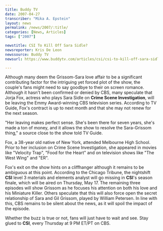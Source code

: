 ```yaml
---
title: Buddy TV
date: 2007-04-27
transcriber: "Mika A. Epstein"
layout: news
permalink: /news/2007/:title/
categories: [News, Articles]
tags: ["2007"]

newstitle: CSI To Kill Off Sara Sidle?
newsreporter: Kris De Leon
newssource: Buddy TV
newsurl: https://www.buddytv.com/articles/csi/csi-to-kill-off-sara-sidle-6046.aspx

---
```


Although many deem the Grissom-Sara love affair to be a significant contributing factor for the intriguing yet forced plot of the show, the couple's fans might need to say goodbye to their on screen romance. Although it hasn't been confirmed or denied by CBS, many speculate that Jorja Fox, actress who plays Sara Sidle on **Crime Scene Investigation**, will be leaving the Emmy Award-winning CBS television series. According to TV Guide, Fox's contract is up to next month and that she may not renew for the next season.

"Her leaving makes perfect sense. She's been there for seven years, she's made a ton of money, and it allows the show to resolve the Sara-Grissom thing," a source close to the show told TV Guide.

Fox, a 38-year old native of New York, attended Melbourne High School. Prior to her inclusion on Crime Scene Investigation, she appeared in movies like "Velocity Trap", "Food for the Heart" and on television shows like "The West Wing" and "ER".

Fox's exit on the show hints on a cliffhanger although it remains to be ambiguous at this point. According to the Chicago Tribune, the nightshift **CSI** level 3 materials and elements analyst will go missing in **CSI**'s season finale, which will be aired on Thursday, May 17. The remaining three episodes will show Grissom as he focuses his attention on both his love and his Miniature Killer. Others speculate that this will also force open the secret relationship of Sara and Gil Grissom, played by William Petersen. In line with this, CBS remains to be silent about the news, as it will spoil the impact of the episode.

Whether the buzz is true or not, fans will just have to wait and see. Stay glued to **CSI**, every Thursday at 9 PM ET/PT on CBS.
